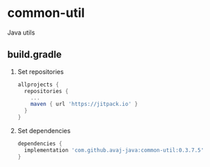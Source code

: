 # common-util
Java utils



## build.gradle 
1. Set repositories
    ```gradle
    allprojects {
      repositories {
        ...
        maven { url 'https://jitpack.io' }
      }
    }
    ```
2. Set dependencies
    ```gradle
    dependencies {
      implementation 'com.github.avaj-java:common-util:0.3.7.5'
    }
    ```

